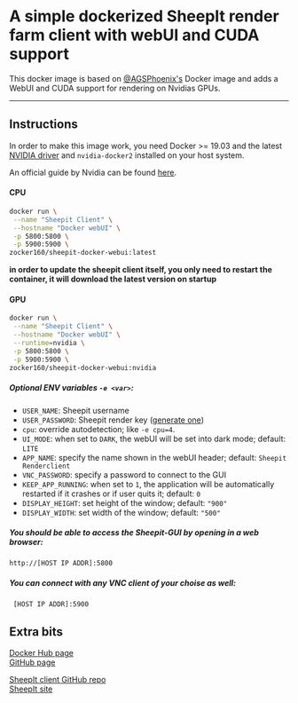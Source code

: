 # A simple dockerized SheepIt render farm client with webUI and CUDA support

This docker image is based on [@AGSPhoenix's](https://github.com/AGSPhoenix/sheepit-docker) Docker image and adds a WebUI and CUDA support for rendering on Nvidias GPUs.

---

## Instructions

In order to make this image work, you need Docker >= 19.03 and the latest [NVIDIA driver](https://github.com/NVIDIA/nvidia-docker/wiki/Frequently-Asked-Questions#how-do-i-install-the-nvidia-driver) and `nvidia-docker2` installed on your host system.

An official guide by Nvidia can be found [here](https://docs.nvidia.com/datacenter/cloud-native/container-toolkit/install-guide.html#installing-on-ubuntu-and-debian).

#### CPU

```bash
docker run \
 --name "Sheepit Client" \
 --hostname "Docker webUI" \
 -p 5800:5800 \
 -p 5900:5900 \
zocker160/sheepit-docker-webui:latest
```

**in order to update the sheepit client itself, you only need to restart the container, it will download the latest version on startup**

#### GPU

```bash
docker run \
 --name "Sheepit Client" \
 --hostname "Docker webUI" \
 --runtime=nvidia \
 -p 5800:5800 \
 -p 5900:5900 \
zocker160/sheepit-docker-webui:nvidia
```

##### Optional ENV variables `-e <var>`:

- `USER_NAME`: Sheepit username
- `USER_PASSWORD`: Sheepit render key ([generate one](https://www.sheepit-renderfarm.com/account.php?mode=profile_edit))
- `cpu`: override autodetection; like `-e cpu=4`.
- `UI_MODE`: when set to `DARK`, the webUI will be set into dark mode; default: `LITE`
- `APP_NAME`:  specify the name shown in the webUI header; default: `Sheepit Renderclient`
- `VNC_PASSWORD`: specify a password to connect to the GUI
- `KEEP_APP_RUNNING`: when set to `1`, the application will be automatically restarted if it crashes or if user quits it; default: `0`
- `DISPLAY_HEIGHT`: set height of the window; default: `"900"`
- `DISPLAY_WIDTH`: set width of the window; default: `"500"`

##### You should be able to access the Sheepit-GUI by opening in a web browser:

`http://[HOST IP ADDR]:5800`

##### You can connect with any VNC client of your choise as well:

` [HOST IP ADDR]:5900`

## Extra bits

[Docker Hub page](https://hub.docker.com/r/zocker160/sheepit-docker-webui//)  
[GitHub page](https://github.com/zocker-160/sheepit-docker-webUI)

[SheepIt client GitHub repo](https://github.com/laurent-clouet/sheepit-client)  
[SheepIt site](https://www.sheepit-renderfarm.com/)
